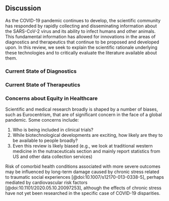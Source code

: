 ## Discussion

<!-- This section is a stub. Additional work is needed to flesh this section out. Outlining or writing help is welcome!-->
As the COVID-19 pandemic continues to develop, the scientific community has responded by rapidly collecting and disseminating information about the SARS-CoV-2 virus and its ability to infect humans and other animals.
This fundamental information has allowed for innovations in the areas of diagnostics and therapeutics that continue to be proposed and developed upon.
In this review, we seek to explain the scientific rationale underlying these technologies and to critically evaluate the literature available about them.

### Current State of Diagnostics

### Current State of Therapeutics

### Concerns about Equity in Healthcare

Scientific and medical research broadly is shaped by a number of biases, such as Eurocentrism, that are of significant concern in the face of a global pandemic.
Some concerns include: 
1. Who is being included in clinical trials?
2. While biotechnological developments are exciting, how likely are they to be available to people broadly?
3. Even this review is likely biased (e.g., we look at traditional western medicine in the nutraceuticals section and mainly report statistics from US and other data collection services)

Risk of comorbid health conditions associated with more severe outcomes may be influenced by long-term damage caused by chronic stress related to traumatic social experiences [@doi:10.1007/s12170-013-0338-5], perhaps mediated by cardiovascular risk factors [@doi:10.1101/2020.05.10.20097253], although the effects of chronic stress have not yet been researched in the specific case of COVID-19 disparities.
 
